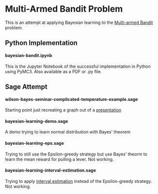 # Multi-Armed Bandit Problem
This is an attempt at applying Bayesian learning to the [Multi-armed
Bandit](https://en.wikipedia.org/wiki/Multi-armed_bandit) problem.

## Python Implementation
#### bayesian-bandit.ipynb
This is the Jupyter Notebook of the successful implementation in Python
using PyMC3. Also available as a PDF or .py file.

## Sage Attempt
#### wilson-bayes-seminar-complicated-temperature-example.sage
Starting point just recreating a graph out of a
[presentation](https://www.cs.tcd.ie/disciplines/statistics/statica/statica_web/Wilson_Bayes_seminar.pdf)

#### bayesian-learning-demo.sage
A demo trying to learn normal distribution with Bayes' theorem  

#### bayesian-learning-eps.sage
Trying to still use the Epsilon-greedy strategy but use Bayes' theorm to
learn the mean reward for pulling a lever. Not working.

#### bayesian-learning-interval-estimation.sage
Trying to apply [interval
estimation](https://webdocs.cs.ualberta.ca/~sutton/book/ebook/node25.html)
instead of the Epsilon-greedy strategy. Not working.
